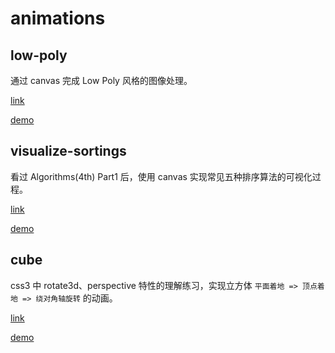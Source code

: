 # animations

## low-poly

通过 canvas 完成 Low Poly 风格的图像处理。

[link](https://github.com/dashdotdawn/animations/tree/master/low-poly)

[demo](https://dashdotdawn.github.io/animations/low-poly/dist/index.html)


## visualize-sortings

看过 Algorithms(4th) Part1 后，使用 canvas 实现常见五种排序算法的可视化过程。

[link](https://github.com/dashdotdawn/animations/tree/master/visualize-sortings)

[demo](https://dashdotdawn.github.io/animations/visualize-sortings/dist/index.html)

## cube

css3 中 rotate3d、perspective 特性的理解练习，实现立方体 `平面着地 => 顶点着地 => 绕对角轴旋转` 的动画。


[link](https://github.com/dashdotdawn/animations/tree/master/cube)

[demo](https://dashdotdawn.github.io/animations/cube/dist/index.html)
